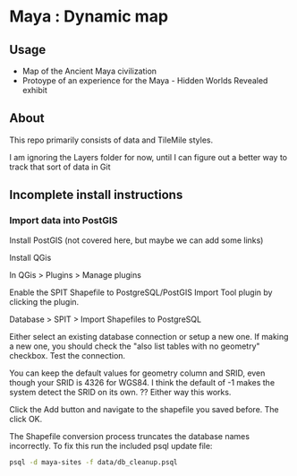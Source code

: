 # Maya : Dynamic map

## Usage
* Map of the Ancient Maya civilization
* Protoype of an experience for the Maya - Hidden Worlds Revealed exhibit

## About
This repo primarily consists of data and TileMile styles.

I am ignoring the Layers folder for now, until I can figure out a better way to track that sort of data in Git

## Incomplete install instructions

### Import data into PostGIS

Install PostGIS (not covered here, but maybe we can add some links)

Install QGis

In QGis > Plugins > Manage plugins

Enable the SPIT Shapefile to PostgreSQL/PostGIS Import Tool plugin by clicking the plugin.

Database > SPIT > Import Shapefiles to PostgreSQL

Either select an existing database connection or setup a new one. If making a new one, you should check the "also list tables with no geometry" checkbox. Test the connection.

You can keep the default values for geometry column and SRID, even though your SRID is 4326 for WGS84. I think the default of -1 makes the system detect the SRID on its own. ?? Either way this works.

Click the Add button and navigate to the shapefile you saved before. The click OK.

The Shapefile conversion process truncates the database names incorrectly. To fix this run the included psql update file:

```sh
psql -d maya-sites -f data/db_cleanup.psql
```
